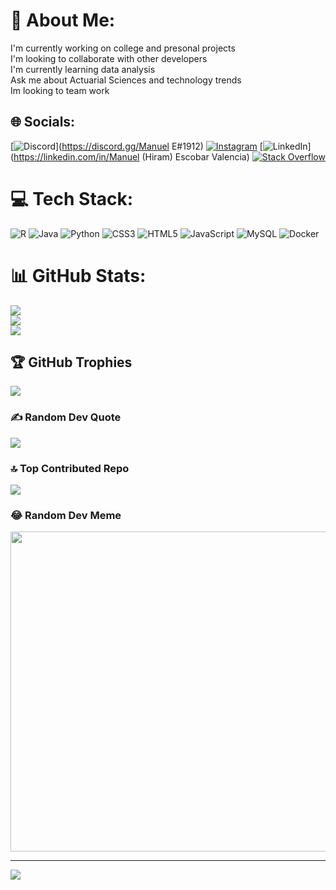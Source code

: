 # 💫 About Me:
I'm currently working on college and presonal projects<br>I'm looking to collaborate with other developers<br>I'm currently learning data analysis<br>Ask me about Actuarial Sciences and technology trends<br>Im looking to team work


## 🌐 Socials:
[![Discord](https://img.shields.io/badge/Discord-%237289DA.svg?logo=discord&logoColor=white)](https://discord.gg/Manuel E#1912) [![Instagram](https://img.shields.io/badge/Instagram-%23E4405F.svg?logo=Instagram&logoColor=white)](https://instagram.com/hiram_e.v) [![LinkedIn](https://img.shields.io/badge/LinkedIn-%230077B5.svg?logo=linkedin&logoColor=white)](https://linkedin.com/in/Manuel (Hiram) Escobar Valencia) [![Stack Overflow](https://img.shields.io/badge/-Stackoverflow-FE7A16?logo=stack-overflow&logoColor=white)](https://stackoverflow.com/users/user:326412) 

# 💻 Tech Stack:
![R](https://img.shields.io/badge/r-%23276DC3.svg?style=for-the-badge&logo=r&logoColor=white) ![Java](https://img.shields.io/badge/java-%23ED8B00.svg?style=for-the-badge&logo=java&logoColor=white) ![Python](https://img.shields.io/badge/python-3670A0?style=for-the-badge&logo=python&logoColor=ffdd54) ![CSS3](https://img.shields.io/badge/css3-%231572B6.svg?style=for-the-badge&logo=css3&logoColor=white) ![HTML5](https://img.shields.io/badge/html5-%23E34F26.svg?style=for-the-badge&logo=html5&logoColor=white) ![JavaScript](https://img.shields.io/badge/javascript-%23323330.svg?style=for-the-badge&logo=javascript&logoColor=%23F7DF1E) ![MySQL](https://img.shields.io/badge/mysql-%2300f.svg?style=for-the-badge&logo=mysql&logoColor=white) ![Docker](https://img.shields.io/badge/docker-%230db7ed.svg?style=for-the-badge&logo=docker&logoColor=white)
# 📊 GitHub Stats:
![](https://github-readme-stats.vercel.app/api?username=ManuelEsVal&theme=dark&hide_border=false&include_all_commits=false&count_private=false)<br/>
![](https://github-readme-streak-stats.herokuapp.com/?user=ManuelEsVal&theme=dark&hide_border=false)<br/>
![](https://github-readme-stats.vercel.app/api/top-langs/?username=ManuelEsVal&theme=dark&hide_border=false&include_all_commits=false&count_private=false&layout=compact)

## 🏆 GitHub Trophies
![](https://github-profile-trophy.vercel.app/?username=ManuelEsVal&theme=discord&no-frame=false&no-bg=false&margin-w=4)

### ✍️ Random Dev Quote
![](https://quotes-github-readme.vercel.app/api?type=vetical&theme=tokyonight)

### 🔝 Top Contributed Repo
![](https://github-contributor-stats.vercel.app/api?username=ManuelEsVal&limit=5&theme=gruvbox&combine_all_yearly_contributions=true)

### 😂 Random Dev Meme
<img src="https://rm.up.railway.app/" width="512px"/>

---
[![](https://visitcount.itsvg.in/api?id=ManuelEsVal&icon=2&color=1)](https://visitcount.itsvg.in)

<!-- Proudly created with GPRM ( https://gprm.itsvg.in ) -->
